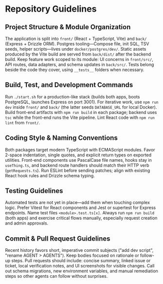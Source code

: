 # Repository Guidelines

## Project Structure & Module Organization
The application is split into `front/` (React + TypeScript, Vite) and `back/` (Express + Drizzle ORM). Postgres tooling—Compose file, init SQL, TSV seeds, helper scripts—lives under `docker/postgres/dev/`. Static assets produced by the Vite build are served from `back/dist/` after the backend build. Keep feature work scoped to its module: UI concerns in `front/src/`, API routes, data adapters, and schema updates in `back/src/`. Tests belong beside the code they cover, using `__tests__` folders when necessary.

## Build, Test, and Development Commands
Run `./start.sh` for a production-like stack (builds both apps, boots PostgreSQL, launches Express on port 3001). For iterative work, use `npm run dev` inside `front/` and `back/` (the latter seeds `DATABASE_URL` for local Docker). Build front-end artifacts with `npm run build` in each package; backend uses `tsc` while the front-end runs the Vite pipeline. Lint React code with `npm run lint` from `front/`.

## Coding Style & Naming Conventions
Both packages target modern TypeScript with ECMAScript modules. Favor 2-space indentation, single quotes, and explicit return types on exported utilities. Front-end components use PascalCase file names, hooks stay in `useThing.ts`, and backend route handlers should match their HTTP verb (`getRequests.ts`). Run ESLint before sending patches; align with existing React hook rules and Drizzle schema typing.

## Testing Guidelines
Automated tests are not yet in place—add them when touching complex logic. Prefer Vitest for React components and Jest or supertest for Express endpoints. Name test files `<module>.test.ts[x]`. Always run `npm run build` (both apps) and exercise critical flows manually, especially request creation and admin approvals.

## Commit & Pull Request Guidelines
Recent history favors short, imperative commit subjects ("add dev script", "rename AGENT > AGENTS"). Keep bodies focused on rationale or follow-up steps. Pull requests should include: concise summary, linked issue or ticket, local verification notes, and UI screenshots for visible changes. Call out schema migrations, new environment variables, and manual remediation steps so other agents can follow without surprises.
